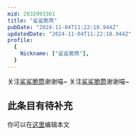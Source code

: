 ```yaml
---
mid: 2032993361
title: "鲨鲨脆筒"
pubDate: "2024-11-04T11:22:10.944Z"
updatedDate: "2024-11-04T11:22:10.944Z"
profile:
  {
    Nickname: ["鲨鲨脆筒"],
  }
---
```


关注[鲨鲨脆筒](https://space.bilibili.com/2032993361)谢谢喵~ 关注[鲨鲨脆筒](https://space.bilibili.com/2032993361)谢谢喵~

## 此条目有待补充
你可以在[这里](https://github.com/Yuhanawa/VTuber.ICU/edit/master/src/content/v/鲨鲨脆筒/index.md)编辑本文
